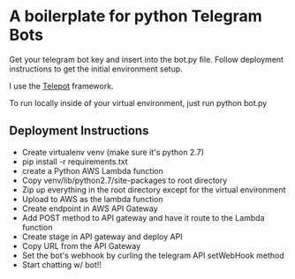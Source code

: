 # A boilerplate for python Telegram Bots
Get your telegram bot key and insert into the bot.py file. Follow deployment instructions to get the initial environment setup.

I use the [Telepot](https://github.com/nickoala/telepot "Telepot") framework.

To run locally inside of your virtual environment, just run
	python bot.py

## Deployment Instructions
* Create virtualenv venv (make sure it's python 2.7)
* pip install -r requirements.txt
* create a Python AWS Lambda function
* Copy venv/lib/python2.7/site-packages to root directory
* Zip up everything in the root directory except for the virtual environment
* Upload to AWS as the lambda function
* Create endpoint in AWS API Gateway
* Add POST method to API gateway and have it route to the Lambda function
* Create stage in API gateway and deploy API
* Copy URL from the API Gateway
* Set the bot's webhook by curling the telegram API setWebHook method
* Start chatting w/ bot!!